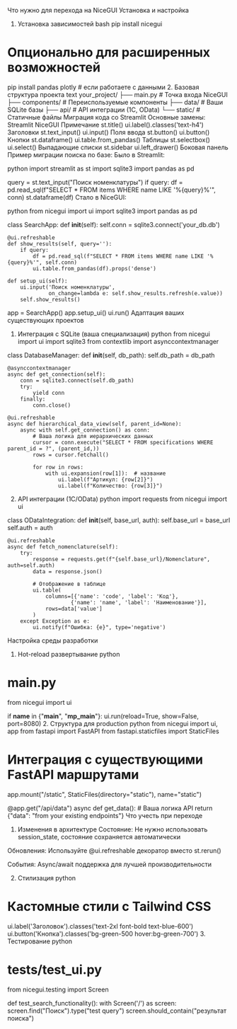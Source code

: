 Что нужно для перехода на NiceGUI
Установка и настройка
1. Установка зависимостей
bash
pip install nicegui
# Опционально для расширенных возможностей
pip install pandas plotly  # если работаете с данными
2. Базовая структура проекта
text
your_project/
├── main.py          # Точка входа NiceGUI
├── components/      # Переиспользуемые компоненты
├── data/           # Ваши SQLite базы
├── api/            # API интеграции (1C, OData)
└── static/         # Статичные файлы
Миграция кода со Streamlit
Основные замены:
Streamlit	NiceGUI	Примечание
st.title()	ui.label().classes('text-h4')	Заголовки
st.text_input()	ui.input()	Поля ввода
st.button()	ui.button()	Кнопки
st.dataframe()	ui.table.from_pandas()	Таблицы
st.selectbox()	ui.select()	Выпадающие списки
st.sidebar	ui.left_drawer()	Боковая панель
Пример миграции поиска по базе:
Было в Streamlit:

python
import streamlit as st
import sqlite3
import pandas as pd

query = st.text_input("Поиск номенклатуры")
if query:
    df = pd.read_sql(f"SELECT * FROM items WHERE name LIKE '%{query}%'", conn)
    st.dataframe(df)
Стало в NiceGUI:

python
from nicegui import ui
import sqlite3
import pandas as pd

class SearchApp:
    def __init__(self):
        self.conn = sqlite3.connect('your_db.db')
        
    @ui.refreshable
    def show_results(self, query=''):
        if query:
            df = pd.read_sql(f"SELECT * FROM items WHERE name LIKE '%{query}%'", self.conn)
            ui.table.from_pandas(df).props('dense')
        
    def setup_ui(self):
        ui.input('Поиск номенклатуры', 
                 on_change=lambda e: self.show_results.refresh(e.value))
        self.show_results()

app = SearchApp()
app.setup_ui()
ui.run()
Адаптация ваших существующих проектов
1. Интеграция с SQLite (ваша специализация)
python
from nicegui import ui
import sqlite3
from contextlib import asynccontextmanager

class DatabaseManager:
    def __init__(self, db_path):
        self.db_path = db_path
        
    @asynccontextmanager
    async def get_connection(self):
        conn = sqlite3.connect(self.db_path)
        try:
            yield conn
        finally:
            conn.close()
            
    @ui.refreshable
    async def hierarchical_data_view(self, parent_id=None):
        async with self.get_connection() as conn:
            # Ваша логика для иерархических данных
            cursor = conn.execute("SELECT * FROM specifications WHERE parent_id = ?", (parent_id,))
            rows = cursor.fetchall()
            
            for row in rows:
                with ui.expansion(row[1]):  # название
                    ui.label(f"Артикул: {row[2]}")
                    ui.label(f"Количество: {row[3]}")
2. API интеграции (1C/OData)
python
import requests
from nicegui import ui

class ODataIntegration:
    def __init__(self, base_url, auth):
        self.base_url = base_url
        self.auth = auth
        
    @ui.refreshable
    async def fetch_nomenclature(self):
        try:
            response = requests.get(f"{self.base_url}/Nomenclature", auth=self.auth)
            data = response.json()
            
            # Отображение в таблице
            ui.table(
                columns=[{'name': 'code', 'label': 'Код'}, 
                        {'name': 'name', 'label': 'Наименование'}],
                rows=data['value']
            )
        except Exception as e:
            ui.notify(f"Ошибка: {e}", type='negative')
Настройка среды разработки
1. Hot-reload развертывание
python
# main.py
from nicegui import ui

if __name__ in {"__main__", "__mp_main__"}:
    ui.run(reload=True, show=False, port=8080)
2. Структура для production
python
from nicegui import ui, app
from fastapi import FastAPI
from fastapi.staticfiles import StaticFiles

# Интеграция с существующими FastAPI маршрутами
app.mount("/static", StaticFiles(directory="static"), name="static")

@app.get("/api/data")
async def get_data():
    # Ваша логика API
    return {"data": "from your existing endpoints"}
Что учесть при переходе
1. Изменения в архитектуре
Состояние: Не нужно использовать session_state, состояние сохраняется автоматически

Обновления: Используйте @ui.refreshable декоратор вместо st.rerun()

События: Async/await поддержка для лучшей производительности

2. Стилизация
python
# Кастомные стили с Tailwind CSS
ui.label('Заголовок').classes('text-2xl font-bold text-blue-600')
ui.button('Кнопка').classes('bg-green-500 hover:bg-green-700')
3. Тестирование
python
# tests/test_ui.py
from nicegui.testing import Screen

def test_search_functionality():
    with Screen('/') as screen:
        screen.find("Поиск").type("test query")
        screen.should_contain("результат поиска")